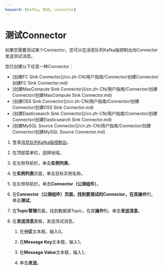 ```yaml
---
keyword: [kafka, 测试, connector]
---
```


# 测试Connector

如果您需要测试某个Connector，您可以在消息队列Kafka版控制台向Connector发送测试消息。

您已创建以下任意一种Connector：

-   [创建FC Sink Connector](/cn.zh-CN/用户指南/Connector/创建Connector/创建FC Sink Connector.md)
-   [创建MaxCompute Sink Connector](/cn.zh-CN/用户指南/Connector/创建Connector/创建MaxCompute Sink Connector.md)
-   [创建OSS Sink Connector](/cn.zh-CN/用户指南/Connector/创建Connector/创建OSS Sink Connector.md)
-   [创建Elasticsearch Sink Connector](/cn.zh-CN/用户指南/Connector/创建Connector/创建Elasticsearch Sink Connector.md)
-   [创建MySQL Source Connector](/cn.zh-CN/用户指南/Connector/创建Connector/创建MySQL Source Connector.md)

1.  登录[消息队列Kafka版控制台](https://kafka.console.aliyun.com/?spm=a2c4g.11186623.2.22.6bf72638IfKzDm)。

2.  在顶部菜单栏，选择地域。

3.  在左侧导航栏，单击**实例列表**。

4.  在**实例列表**页面，单击目标实例名称。

5.  在左侧导航栏，单击**Connector（公测组件）**。

6.  在**Connector（公测组件）**页面，找到要测试的Connector，在其**操作**列，单击**测试**。

7.  在**Topic管理**页面，找到数据源Topic，在其**操作**列，单击**发送消息**。

8.  在**发送消息**面板，发送测试消息。

    1.  在**分区**文本框，输入0。

    2.  在**Message Key**文本框，输入1。

    3.  在**Message Value**文本框，输入1。

    4.  单击**发送**。


